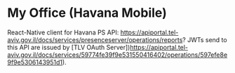# My Office (Havana Mobile)
React-Native client for Havana PS API: https://apiportal.tel-aviv.gov.il/docs/services/presenceserver/operations/reports?
JWTs send to this API are issued by [TLV OAuth Server])https://apiportal.tel-aviv.gov.il/docs/services/59774fe39f9e531550416402/operations/597efe8e9f9e5306143951d1). 